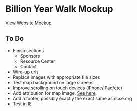 # Billion Year Walk Mockup

[View Website Mockup](http://lab43.github.io/ncse-byw/)

## To Do

* Finish sections
  * Sponsors
  * Resource Center
  * Contact
* Wire-up urls
* Replace images with appropriate file sizes
* Test map background on large screens
* Improve scrolling on touch devices (iPhone/iPad/etc)
* Add attribution for map image. [See here](http://maps.stamen.com).
* Add a footer, possibly exactly the exact same as ncse.org
* Test in IE